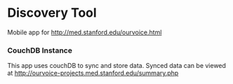 # Discovery Tool

Mobile app for http://med.stanford.edu/ourvoice.html

### CouchDB Instance

This app uses couchDB to sync and store data. Synced data can be viewed at http://ourvoice-projects.med.stanford.edu/summary.php
